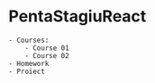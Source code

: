 # PentaStagiuReact
    - Courses:
        - Course 01
        - Course 02
    - Homework
    - Proiect
